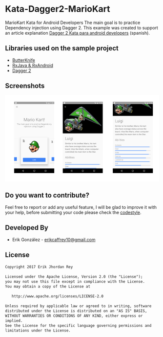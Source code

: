 # Kata-Dagger2-MarioKart

MarioKart Kata for Android Developers The main goal is to practice Dependency injection using Dagger 2.
This example was created to support an article explanation [Dagger 2 Kata para android developers](https://erikcaffrey.github.io/ANDROID-kata-dagger2/) (spanish).

Libraries used on the sample project
------------------------------------
* [ButterKnife][1]
* [RxJava & RxAndroid][2]
* [Dagger 2][3]

## Screenshots


![](./art/mariokart.png)

Do you want to contribute?
--------------------------

Feel free to report or add any useful feature, I will be glad to improve it with your help, before submitting your code please check the [codestyle](https://github.com/square/java-code-styles).


Developed By
------------

* Erik González  - <erikcaffrey10@gmail.com>

License
-------

    Copyright 2017 Erik Jhordan Rey

    Licensed under the Apache License, Version 2.0 (the "License");
    you may not use this file except in compliance with the License.
    You may obtain a copy of the License at

       http://www.apache.org/licenses/LICENSE-2.0

    Unless required by applicable law or agreed to in writing, software
    distributed under the License is distributed on an "AS IS" BASIS,
    WITHOUT WARRANTIES OR CONDITIONS OF ANY KIND, either express or implied.
    See the License for the specific language governing permissions and
    limitations under the License.


[1]: https://github.com/JakeWharton/butterknife
[2]: https://github.com/ReactiveX/RxAndroid
[3]: https://github.com/google/dagger
